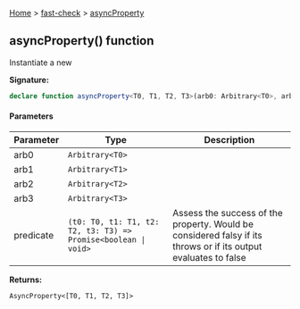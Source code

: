 [Home](/) &gt; [fast-check](../fast-check.md) &gt; [asyncProperty](asyncProperty_4.md)

## asyncProperty() function

Instantiate a new 

<b>Signature:</b>

```typescript
declare function asyncProperty<T0, T1, T2, T3>(arb0: Arbitrary<T0>, arb1: Arbitrary<T1>, arb2: Arbitrary<T2>, arb3: Arbitrary<T3>, predicate: (t0: T0, t1: T1, t2: T2, t3: T3) => Promise<boolean | void>): AsyncProperty<[T0, T1, T2, T3]>;
```

#### Parameters

|  Parameter | Type | Description |
|  --- | --- | --- |
|  arb0 | <code>Arbitrary&lt;T0&gt;</code> |  |
|  arb1 | <code>Arbitrary&lt;T1&gt;</code> |  |
|  arb2 | <code>Arbitrary&lt;T2&gt;</code> |  |
|  arb3 | <code>Arbitrary&lt;T3&gt;</code> |  |
|  predicate | <code>(t0: T0, t1: T1, t2: T2, t3: T3) =&gt; Promise&lt;boolean &#124; void&gt;</code> | Assess the success of the property. Would be considered falsy if its throws or if its output evaluates to false |

<b>Returns:</b>

`AsyncProperty<[T0, T1, T2, T3]>`

